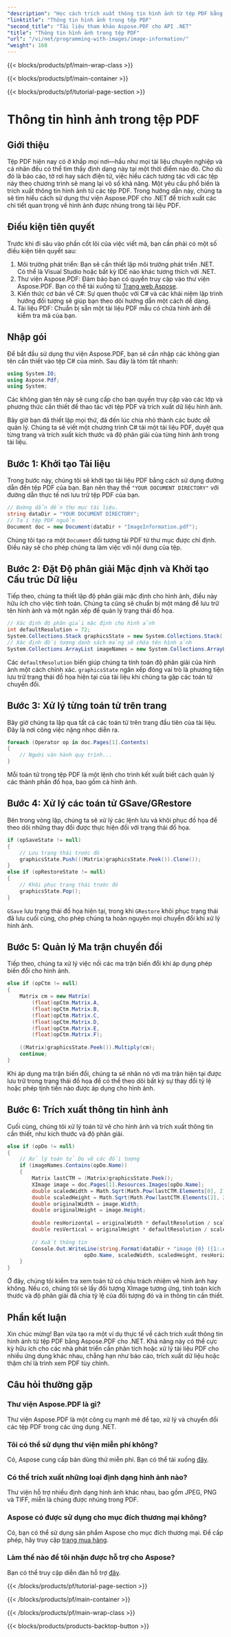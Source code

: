 ```yaml
---
"description": "Học cách trích xuất thông tin hình ảnh từ tệp PDF bằng Aspose.PDF cho .NET với hướng dẫn từng bước toàn diện của chúng tôi."
"linktitle": "Thông tin hình ảnh trong tệp PDF"
"second_title": "Tài liệu tham khảo Aspose.PDF cho API .NET"
"title": "Thông tin hình ảnh trong tệp PDF"
"url": "/vi/net/programming-with-images/image-information/"
"weight": 160
---
```


{{< blocks/products/pf/main-wrap-class >}}

{{< blocks/products/pf/main-container >}}

{{< blocks/products/pf/tutorial-page-section >}}

# Thông tin hình ảnh trong tệp PDF

## Giới thiệu

Tệp PDF hiện nay có ở khắp mọi nơi—hầu như mọi tài liệu chuyên nghiệp và cá nhân đều có thể tìm thấy định dạng này tại một thời điểm nào đó. Cho dù đó là báo cáo, tờ rơi hay sách điện tử, việc hiểu cách tương tác với các tệp này theo chương trình sẽ mang lại vô số khả năng. Một yêu cầu phổ biến là trích xuất thông tin hình ảnh từ các tệp PDF. Trong hướng dẫn này, chúng ta sẽ tìm hiểu cách sử dụng thư viện Aspose.PDF cho .NET để trích xuất các chi tiết quan trọng về hình ảnh được nhúng trong tài liệu PDF.

## Điều kiện tiên quyết

Trước khi đi sâu vào phần cốt lõi của việc viết mã, bạn cần phải có một số điều kiện tiên quyết sau:

1. Môi trường phát triển: Bạn sẽ cần thiết lập môi trường phát triển .NET. Có thể là Visual Studio hoặc bất kỳ IDE nào khác tương thích với .NET.
2. Thư viện Aspose.PDF: Đảm bảo bạn có quyền truy cập vào thư viện Aspose.PDF. Bạn có thể tải xuống từ [Trang web Aspose](https://releases.aspose.com/pdf/net/). 
3. Kiến thức cơ bản về C#: Sự quen thuộc với C# và các khái niệm lập trình hướng đối tượng sẽ giúp bạn theo dõi hướng dẫn một cách dễ dàng.
4. Tài liệu PDF: Chuẩn bị sẵn một tài liệu PDF mẫu có chứa hình ảnh để kiểm tra mã của bạn. 

## Nhập gói

Để bắt đầu sử dụng thư viện Aspose.PDF, bạn sẽ cần nhập các không gian tên cần thiết vào tệp C# của mình. Sau đây là tóm tắt nhanh:

```csharp
using System.IO;
using Aspose.Pdf;
using System;
```

Các không gian tên này sẽ cung cấp cho bạn quyền truy cập vào các lớp và phương thức cần thiết để thao tác với tệp PDF và trích xuất dữ liệu hình ảnh.

Bây giờ bạn đã thiết lập mọi thứ, đã đến lúc chia nhỏ thành các bước dễ quản lý. Chúng ta sẽ viết một chương trình C# tải một tài liệu PDF, duyệt qua từng trang và trích xuất kích thước và độ phân giải của từng hình ảnh trong tài liệu.

## Bước 1: Khởi tạo Tài liệu

Trong bước này, chúng tôi sẽ khởi tạo tài liệu PDF bằng cách sử dụng đường dẫn đến tệp PDF của bạn. Bạn nên thay thế `"YOUR DOCUMENT DIRECTORY"` với đường dẫn thực tế nơi lưu trữ tệp PDF của bạn.

```csharp
// Đường dẫn đến thư mục tài liệu.
string dataDir = "YOUR DOCUMENT DIRECTORY";
// Tải tệp PDF nguồn
Document doc = new Document(dataDir + "ImageInformation.pdf");
```
Chúng tôi tạo ra một `Document` đối tượng tải PDF từ thư mục được chỉ định. Điều này sẽ cho phép chúng ta làm việc với nội dung của tệp.

## Bước 2: Đặt Độ phân giải Mặc định và Khởi tạo Cấu trúc Dữ liệu

Tiếp theo, chúng ta thiết lập độ phân giải mặc định cho hình ảnh, điều này hữu ích cho việc tính toán. Chúng ta cũng sẽ chuẩn bị một mảng để lưu trữ tên hình ảnh và một ngăn xếp để quản lý trạng thái đồ họa.

```csharp
// Xác định độ phân giải mặc định cho hình ảnh
int defaultResolution = 72;
System.Collections.Stack graphicsState = new System.Collections.Stack();
// Xác định đối tượng danh sách mảng sẽ chứa tên hình ảnh
System.Collections.ArrayList imageNames = new System.Collections.ArrayList(doc.Pages[1].Resources.Images.Names);
```
Các `defaultResolution` biến giúp chúng ta tính toán độ phân giải của hình ảnh một cách chính xác. `graphicsState` ngăn xếp đóng vai trò là phương tiện lưu trữ trạng thái đồ họa hiện tại của tài liệu khi chúng ta gặp các toán tử chuyển đổi.

## Bước 3: Xử lý từng toán tử trên trang

Bây giờ chúng ta lặp qua tất cả các toán tử trên trang đầu tiên của tài liệu. Đây là nơi công việc nặng nhọc diễn ra. 

```csharp
foreach (Operator op in doc.Pages[1].Contents)
{
    // Người vận hành quy trình...
}
```
Mỗi toán tử trong tệp PDF là một lệnh cho trình kết xuất biết cách quản lý các thành phần đồ họa, bao gồm cả hình ảnh.

## Bước 4: Xử lý các toán tử GSave/GRestore

Bên trong vòng lặp, chúng ta sẽ xử lý các lệnh lưu và khôi phục đồ họa để theo dõi những thay đổi được thực hiện đối với trạng thái đồ họa.

```csharp
if (opSaveState != null) 
{
    // Lưu trạng thái trước đó
    graphicsState.Push(((Matrix)graphicsState.Peek()).Clone());
} 
else if (opRestoreState != null) 
{
    // Khôi phục trạng thái trước đó
    graphicsState.Pop();
}
```
`GSave` lưu trạng thái đồ họa hiện tại, trong khi `GRestore` khôi phục trạng thái đã lưu cuối cùng, cho phép chúng ta hoàn nguyên mọi chuyển đổi khi xử lý hình ảnh.

## Bước 5: Quản lý Ma trận chuyển đổi

Tiếp theo, chúng ta xử lý việc nối các ma trận biến đổi khi áp dụng phép biến đổi cho hình ảnh.

```csharp
else if (opCtm != null) 
{
    Matrix cm = new Matrix(
        (float)opCtm.Matrix.A,
        (float)opCtm.Matrix.B,
        (float)opCtm.Matrix.C,
        (float)opCtm.Matrix.D,
        (float)opCtm.Matrix.E,
        (float)opCtm.Matrix.F);
    
    ((Matrix)graphicsState.Peek()).Multiply(cm);
    continue;
}
```
Khi áp dụng ma trận biến đổi, chúng ta sẽ nhân nó với ma trận hiện tại được lưu trữ trong trạng thái đồ họa để có thể theo dõi bất kỳ sự thay đổi tỷ lệ hoặc phép tịnh tiến nào được áp dụng cho hình ảnh.

## Bước 6: Trích xuất thông tin hình ảnh

Cuối cùng, chúng tôi xử lý toán tử vẽ cho hình ảnh và trích xuất thông tin cần thiết, như kích thước và độ phân giải.

```csharp
else if (opDo != null) 
{
    // Xử lý toán tử Do vẽ các đối tượng
    if (imageNames.Contains(opDo.Name)) 
    {
        Matrix lastCTM = (Matrix)graphicsState.Peek();
        XImage image = doc.Pages[1].Resources.Images[opDo.Name];
        double scaledWidth = Math.Sqrt(Math.Pow(lastCTM.Elements[0], 2) + Math.Pow(lastCTM.Elements[1], 2));
        double scaledHeight = Math.Sqrt(Math.Pow(lastCTM.Elements[2], 2) + Math.Pow(lastCTM.Elements[3], 2));
        double originalWidth = image.Width;
        double originalHeight = image.Height;
        
        double resHorizontal = originalWidth * defaultResolution / scaledWidth;
        double resVertical = originalHeight * defaultResolution / scaledHeight;
        
        // Xuất thông tin
        Console.Out.WriteLine(string.Format(dataDir + "image {0} ({1:.##}:{2:.##}): res {3:.##} x {4:.##}",
                         opDo.Name, scaledWidth, scaledHeight, resHorizontal, resVertical));
    }
}
```
Ở đây, chúng tôi kiểm tra xem toán tử có chịu trách nhiệm vẽ hình ảnh hay không. Nếu có, chúng tôi sẽ lấy đối tượng XImage tương ứng, tính toán kích thước và độ phân giải đã chia tỷ lệ của đối tượng đó và in thông tin cần thiết.

## Phần kết luận

Xin chúc mừng! Bạn vừa tạo ra một ví dụ thực tế về cách trích xuất thông tin hình ảnh từ tệp PDF bằng Aspose.PDF cho .NET. Khả năng này có thể cực kỳ hữu ích cho các nhà phát triển cần phân tích hoặc xử lý tài liệu PDF cho nhiều ứng dụng khác nhau, chẳng hạn như báo cáo, trích xuất dữ liệu hoặc thậm chí là trình xem PDF tùy chỉnh. 


## Câu hỏi thường gặp

### Thư viện Aspose.PDF là gì?
Thư viện Aspose.PDF là một công cụ mạnh mẽ để tạo, xử lý và chuyển đổi các tệp PDF trong các ứng dụng .NET.

### Tôi có thể sử dụng thư viện miễn phí không?
Có, Aspose cung cấp bản dùng thử miễn phí. Bạn có thể tải xuống [đây](https://releases.aspose.com/).

### Có thể trích xuất những loại định dạng hình ảnh nào?
Thư viện hỗ trợ nhiều định dạng hình ảnh khác nhau, bao gồm JPEG, PNG và TIFF, miễn là chúng được nhúng trong PDF.

### Aspose có được sử dụng cho mục đích thương mại không?
Có, bạn có thể sử dụng sản phẩm Aspose cho mục đích thương mại. Để cấp phép, hãy truy cập [trang mua hàng](https://purchase.aspose.com/buy).

### Làm thế nào để tôi nhận được hỗ trợ cho Aspose?
Bạn có thể truy cập diễn đàn hỗ trợ [đây](https://forum.aspose.com/c/pdf/10).

{{< /blocks/products/pf/tutorial-page-section >}}

{{< /blocks/products/pf/main-container >}}

{{< /blocks/products/pf/main-wrap-class >}}

{{< blocks/products/products-backtop-button >}}